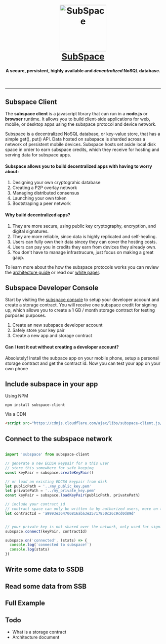 <h1 align="center">
  <br>
  <img src="https://raw.githubusercontent.com/subspace/subspace.github.io/master/subspace.png" alt="SubSpace" width="150">
  <br>
  <a href="https://getsubspace.io">SubSpace</a>
  <br>
  <h4 align="center">A secure, persistent, highly available and <span style='font-style:italic'>decentralized</span> NoSQL database.</h4>
  <br>
</h1>
<hr>

## Subspace Client

The **subspace client** is a javascript library that can run in a **node.js** or **browser** runtime.  It allows you to build client-side applications for web, mobile, or desktop apps using the subspace protocol and device network.

Subspace is a decentralized NoSQL database, or key-value store, that has a simple get(), put() API. Data hosted on subspace is sharded across a network of persistent mobile devices.  Subspace hosts set aside local disk space in order to earn subspace credits, which they receive for hosting and serving data for subspace apps.  

#### Subspace allows you to build decentralized apps with having to worry about:

1. Designing your own cryptograhic database
2. Creating a P2P overlay network
3. Managing distributed consensus
4. Launching your own token
5. Bootstraping a peer network

#### Why build decentralized apps?  

1. They are more secure, using public key cryptography, encryption, and digital signatures.
2. They are more reliable, since data is highly replicated and self-healing.
3. Users can fully own their data sincey they can cover the hosting costs.
4. Users can pay you in credits they earn from devices they already own.
5. You don't have to manage infrastrucure, just focus on making a great gapp. 


To learn more about the how the subspace protocols works you can review the [architecture guide]() or read our [white paper]().

## Subspace Developer Console

Start by visiting the [subspace console](https://console.getsubspace.io) to setup your developer account and create a storage contract.  You will receive one subspace credit for signing up, which allows you to create a 1 GB / month storage contract for testing purposes purposes. 

1. Create an new subspace developer account
2. Safely store your key pair
3. Create a new app and storage contract

#### Can I test it out without creating a developer account?

Absolutely!  Install the subpace app on your mobile phone, setup a personal storage contract and get the contract id.  Now you can test your app on your own phone

## Include subspace in your app

Using NPM

```
npm install subspace-client
```

Via a CDN

```html
<script src="https://cdnjs.cloudflare.com/ajax/libs/subspace-client.js/1.0/subspace-client.min.js"></script>
```

## Connect to the subspace network

```javascript

import 'subspace' from subspace-client

// generate a new ECDSA keypair for a this user
// store this somewhere for safe keeping
const keyPair = subspace.createKeyPair()

// or load an existing EDCSA keypair from disk
let publicPath = '../my_public_key.pem'
let privatePath = '../my_private_key.pem'
const keyPair = subspace.loadKeyPair(publicPath, privatePath)

// include your contract_id 
// contract space can only be written to by authorized users, more on this later
let contractId = 'a9993e364706816aba3e25717850c26c9cd0d89d' 


// your private key is not shared over the network, only used for signing requests 
subspace.connect(keyPair, contractId)

subspace.on('connected', (stats) => {
  console.log(`connected to subspace!`)
  console.log(stats)
})
```

## Write some data to SSDB

## Read some data from SSB

## Full Example

## Todo

* What is a storage contract
* Architecture document

